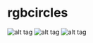 # rgbcircles

![alt tag](https://cloud.githubusercontent.com/assets/19465769/23319256/80a85ab0-fade-11e6-95df-e0e3eda8d451.png)  ![alt tag](https://cloud.githubusercontent.com/assets/19465769/23319257/80a8eb7e-fade-11e6-913d-2a00df6f4166.png)  ![alt tag](https://cloud.githubusercontent.com/assets/19465769/23319258/80a9f79e-fade-11e6-9a8f-5cd0091eff37.png)
